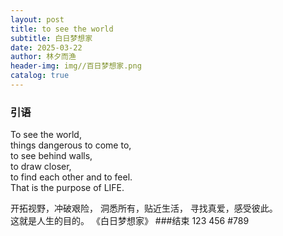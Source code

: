 ```yaml
---
layout: post
title: to see the world
subtitle: 白日梦想家
date: 2025-03-22
author: 林夕而渔
header-img: img//百日梦想家.png
catalog: true
---
```


### 引语
To see the world,  
things dangerous to come to,  
to see behind walls,  
to draw closer,  
to find each other and to feel.  
That is the purpose of LIFE.  

开拓视野，冲破艰险，
洞悉所有，贴近生活，
寻找真爱，感受彼此。  
这就是人生的目的。
                      《白日梦想家》
###结束
123
456
#789

